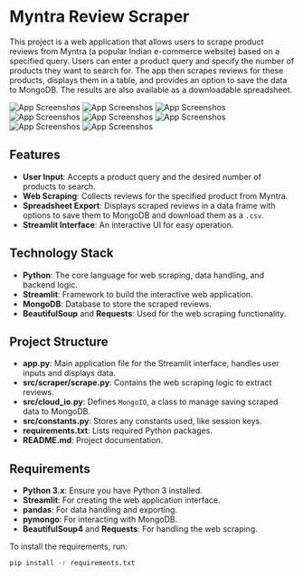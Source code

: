 # Myntra Review Scraper

This project is a web application that allows users to scrape product reviews from Myntra (a popular Indian e-commerce website) based on a specified query. Users can enter a product query and specify the number of products they want to search for. The app then scrapes reviews for these products, displays them in a table, and provides an option to save the data to MongoDB. The results are also available as a downloadable spreadsheet.

![App Screenshos](images\ss1.png)
![App Screenshos](images\ss2.png)
![App Screenshos](images\ss3.png)
![App Screenshos](images\ss4.png)
![App Screenshos](images\ss5.png)
![App Screenshos](images\ss6.png)
![App Screenshos](images\ss7.png)
![App Screenshos](images\ss8.png)

## Features

- **User Input**: Accepts a product query and the desired number of products to search.
- **Web Scraping**: Collects reviews for the specified product from Myntra.
- **Spreadsheet Export**: Displays scraped reviews in a data frame with options to save them to MongoDB and download them as a `.csv`.
- **Streamlit Interface**: An interactive UI for easy operation.

## Technology Stack

- **Python**: The core language for web scraping, data handling, and backend logic.
- **Streamlit**: Framework to build the interactive web application.
- **MongoDB**: Database to store the scraped reviews.
- **BeautifulSoup** and **Requests**: Used for the web scraping functionality.

## Project Structure

- **app.py**: Main application file for the Streamlit interface, handles user inputs and displays data.
- **src/scraper/scrape.py**: Contains the web scraping logic to extract reviews.
- **src/cloud_io.py**: Defines `MongoIO`, a class to manage saving scraped data to MongoDB.
- **src/constants.py**: Stores any constants used, like session keys.
- **requirements.txt**: Lists required Python packages.
- **README.md**: Project documentation.

## Requirements

- **Python 3.x**: Ensure you have Python 3 installed.
- **Streamlit**: For creating the web application interface.
- **pandas**: For data handling and exporting.
- **pymongo**: For interacting with MongoDB.
- **BeautifulSoup4** and **Requests**: For handling the web scraping.

To install the requirements, run:
```bash
pip install -r requirements.txt
